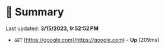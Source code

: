 # 📖 Summary
Last updated: **3/15/2023, 9:52:52 PM**

- `GET` [https://google.com](https://google.com) - **Up** (209ms)
